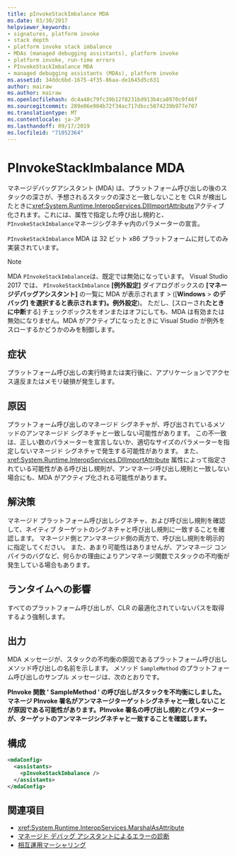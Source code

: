 ```yaml
---
title: pInvokeStackImbalance MDA
ms.date: 03/30/2017
helpviewer_keywords:
- signatures, platform invoke
- stack depth
- platform invoke stack imbalance
- MDAs (managed debugging assistants), platform invoke
- platform invoke, run-time errors
- PInvokeStackImbalance MDA
- managed debugging assistants (MDAs), platform invoke
ms.assetid: 34ddc6bd-1675-4f35-86aa-de1645d5c631
author: mairaw
ms.author: mairaw
ms.openlocfilehash: dc4a48c79fc39b12f8231bd913b4ca8970c0f46f
ms.sourcegitcommit: 289e06e904b72f34ac717dbcc5074239b977e707
ms.translationtype: MT
ms.contentlocale: ja-JP
ms.lasthandoff: 09/17/2019
ms.locfileid: "71052364"
---
```

# <a name="pinvokestackimbalance-mda"></a>PInvokeStackImbalance MDA

マネージデバッグアシスタント (MDA) は、プラットフォーム呼び出しの後のスタックの深さが、予想されるスタックの深さと一致しないことを CLR が検出したときに<xref:System.Runtime.InteropServices.DllImportAttribute>アクティブ化されます。これには、属性で指定した呼び出し規約と、 `PInvokeStackImbalance`マネージシグネチャ内のパラメーターの宣言。

`PInvokeStackImbalance` MDA は 32 ビット x86 プラットフォームに対してのみ実装されています。

> [!NOTE]
> MDA `PInvokeStackImbalance`は、既定では無効になっています。 Visual Studio 2017 では、 `PInvokeStackImbalance` **[例外設定]** ダイアログボックスの **[マネージデバッグアシスタント]** の一覧に MDA が表示されます > ([**Windows**  >  **のデバッグ] を選択すると表示されます)。例外設定**)。 ただし、[スローされ**たときに中断**する] チェックボックスをオンまたはオフにしても、MDA は有効または無効になりません。MDA がアクティブになったときに Visual Studio が例外をスローするかどうかのみを制御します。

## <a name="symptoms"></a>症状

プラットフォーム呼び出しの実行時または実行後に、アプリケーションでアクセス違反またはメモリ破損が発生します。

## <a name="cause"></a>原因

プラットフォーム呼び出しのマネージド シグネチャが、呼び出されているメソッドのアンマネージド シグネチャと一致しない可能性があります。  この不一致は、正しい数のパラメーターを宣言しないか、適切なサイズのパラメーターを指定しないマネージド シグネチャで発生する可能性があります。  また、<xref:System.Runtime.InteropServices.DllImportAttribute> 属性によって指定されている可能性がある呼び出し規則が、アンマネージ呼び出し規則と一致しない場合にも、MDA がアクティブ化される可能性があります。

## <a name="resolution"></a>解決策

マネージド プラットフォーム呼び出しシグネチャ、および呼び出し規則を確認して、ネイティブ ターゲットのシグネチャと呼び出し規則に一致することを確認します。  マネージド側とアンマネージド側の両方で、呼び出し規則を明示的に指定してください。 また、あまり可能性はありませんが、アンマネージ コンパイラのバグなど、何らかの理由によりアンマネージ関数でスタックの不均衡が発生している場合もあります。

## <a name="effect-on-the-runtime"></a>ランタイムへの影響

すべてのプラットフォーム呼び出しが、CLR の最適化されていないパスを取得するよう強制します。

## <a name="output"></a>出力

MDA メッセージが、スタックの不均衡の原因であるプラットフォーム呼び出しメソッド呼び出しの名前を示します。 メソッド `SampleMethod` のプラットフォーム呼び出しのサンプル メッセージは、次のとおりです。

**PInvoke 関数 ' SampleMethod ' の呼び出しがスタックを不均衡にしました。マネージ PInvoke 署名がアンマネージターゲットシグネチャと一致しないことが原因である可能性があります。PInvoke 署名の呼び出し規約とパラメーターが、ターゲットのアンマネージシグネチャと一致することを確認します。**

## <a name="configuration"></a>構成

```xml
<mdaConfig>
  <assistants>
    <pInvokeStackImbalance />
  </assistants>
</mdaConfig>
```

## <a name="see-also"></a>関連項目

- <xref:System.Runtime.InteropServices.MarshalAsAttribute>
- [マネージド デバッグ アシスタントによるエラーの診断](diagnosing-errors-with-managed-debugging-assistants.md)
- [相互運用マーシャリング](../interop/interop-marshaling.md)
